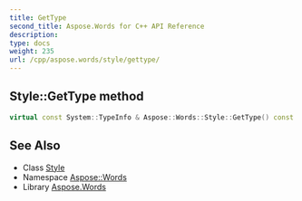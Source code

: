 ```yaml
---
title: GetType
second_title: Aspose.Words for C++ API Reference
description: 
type: docs
weight: 235
url: /cpp/aspose.words/style/gettype/
---
```

## Style::GetType method




```cpp
virtual const System::TypeInfo & Aspose::Words::Style::GetType() const override
```

## See Also

* Class [Style](../)
* Namespace [Aspose::Words](../../)
* Library [Aspose.Words](../../../)
